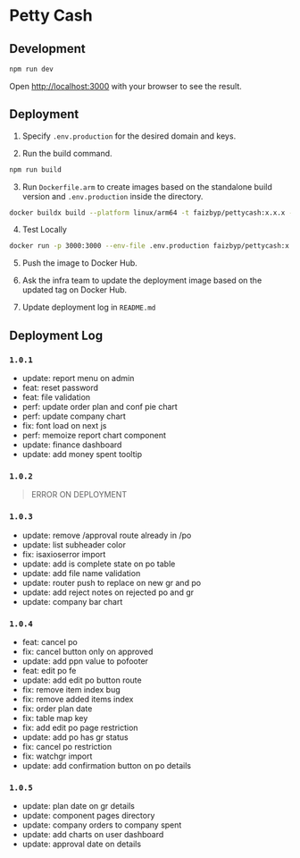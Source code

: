 # Petty Cash

## Development

```bash
npm run dev
```

Open [http://localhost:3000](http://localhost:3000) with your browser to see the result.

## Deployment

1. Specify `.env.production` for the desired domain and keys.

2. Run the build command.

```bash
npm run build
```

3. Run `Dockerfile.arm` to create images based on the standalone build version and `.env.production` inside the directory.

```bash
docker buildx build --platform linux/arm64 -t faizbyp/pettycash:x.x.x -f Dockerfile.arm --load .
```

4. Test Locally

```bash
docker run -p 3000:3000 --env-file .env.production faizbyp/pettycash:x.x.x
```

5. Push the image to Docker Hub.

6. Ask the infra team to update the deployment image based on the updated tag on Docker Hub.

7. Update deployment log in `README.md`

## Deployment Log

### `1.0.1`

- update: report menu on admin
- feat: reset password
- feat: file validation
- perf: update order plan and conf pie chart
- perf: update company chart
- fix: font load on next js
- perf: memoize report chart component
- update: finance dashboard
- update: add money spent tooltip

### `1.0.2`

> ERROR ON DEPLOYMENT

### `1.0.3`

- update: remove /approval route
  already in /po
- update: list subheader color
- fix: isaxioserror import
- update: add is complete state on po table
- update: add file name validation
- update: router push to replace on new gr and po
- update: add reject notes on rejected po and gr
- update: company bar chart

### `1.0.4`

- feat: cancel po
- fix: cancel button only on approved
- update: add ppn value to pofooter
- feat: edit po fe
- update: add edit po button route
- fix: remove item index bug
- fix: remove added items index
- fix: order plan date
- fix: table map key
- fix: add edit po page restriction
- update: add po has gr status
- fix: cancel po restriction
- fix: watchgr import
- update: add confirmation button on po details

### `1.0.5`

- update: plan date on gr details
- update: component pages directory
- update: company orders to company spent
- update: add charts on user dashboard
- update: approval date on details
